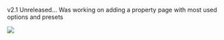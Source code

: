 v2.1 Unreleased... Was working on adding a property page with most used options and presets

<img src="//shagratt/vb6sButton/raw/main/screenshots/Screenshot1.png" style="max-width: 100%;">

